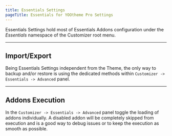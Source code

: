 ```yaml
---
title: Essentials Settings
pageTitle: Essentials for YOOtheme Pro Settings
---
```


Essentials Settings hold most of Essentials Addons configuration under the _Essentials_ namespace of the Customizer root menu.

---

## Import/Export

Being Essentials Settings independent from the Theme, the only way to backup and/or restore is using the dedicated methods within `Customizer -> Essentials -> Advanced` panel.

---

## Addons Execution

In the `Customizer -> Essentials -> Advanced` panel toggle the loading of addons individually. A disabled addon will be completely skipped from execution and is a good way to debug issues or to keep the execution as smooth as possible.
